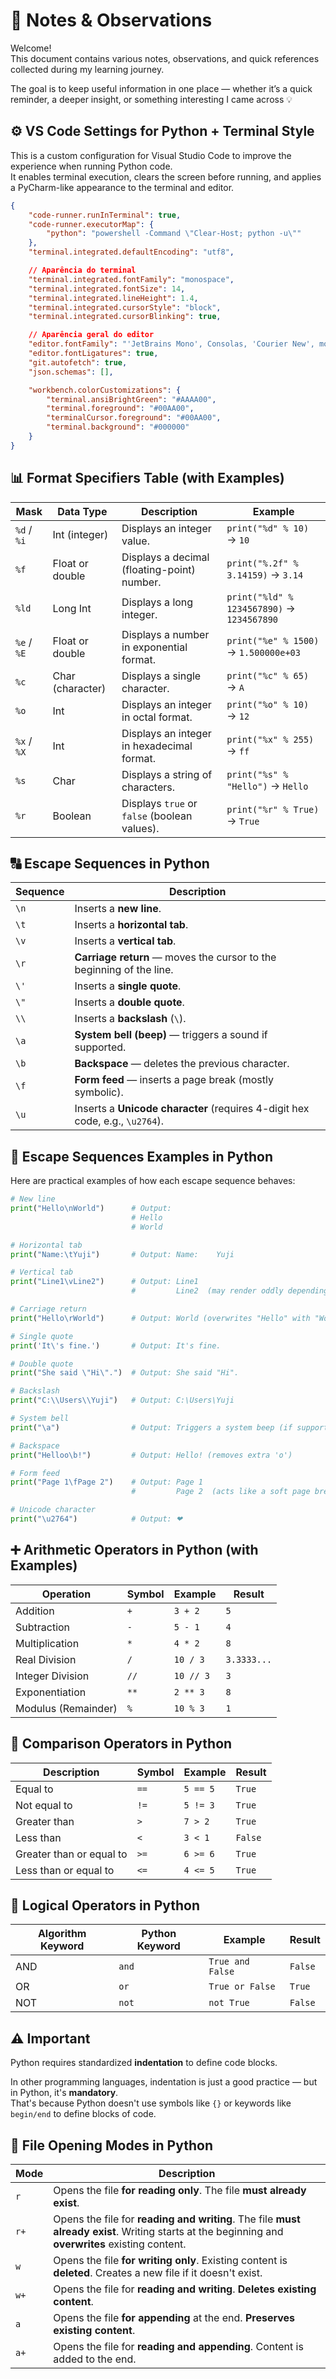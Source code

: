 # 📝 Notes & Observations

Welcome!  
This document contains various notes, observations, and quick references collected during my learning journey.

The goal is to keep useful information in one place — whether it’s a quick reminder, a deeper insight, or something interesting I came across 💡

## ⚙️ VS Code Settings for Python + Terminal Style

This is a custom configuration for Visual Studio Code to improve the experience when running Python code.  
It enables terminal execution, clears the screen before running, and applies a PyCharm-like appearance to the terminal and editor.

```json
{
    "code-runner.runInTerminal": true,
    "code-runner.executorMap": {
        "python": "powershell -Command \"Clear-Host; python -u\""
    },
    "terminal.integrated.defaultEncoding": "utf8",

    // Aparência do terminal
    "terminal.integrated.fontFamily": "monospace",
    "terminal.integrated.fontSize": 14,
    "terminal.integrated.lineHeight": 1.4,
    "terminal.integrated.cursorStyle": "block",
    "terminal.integrated.cursorBlinking": true,

    // Aparência geral do editor
    "editor.fontFamily": "'JetBrains Mono', Consolas, 'Courier New', monospace",
    "editor.fontLigatures": true,
    "git.autofetch": true,
    "json.schemas": [],

    "workbench.colorCustomizations": {
        "terminal.ansiBrightGreen": "#AAAA00",
        "terminal.foreground": "#00AA00",
        "terminalCursor.foreground": "#00AA00",
        "terminal.background": "#000000"
    }
}

```

## 📊 Format Specifiers Table (with Examples)

| Mask        | Data Type         | Description                                            | Example                      |
|-------------|-------------------|--------------------------------------------------------|------------------------------|
| `%d` / `%i` | Int (integer)     | Displays an integer value.                            | `print("%d" % 10)` → `10`    |
| `%f`        | Float or double   | Displays a decimal (floating-point) number.           | `print("%.2f" % 3.14159)` → `3.14` |
| `%ld`       | Long Int          | Displays a long integer.                              | `print("%ld" % 1234567890)` → `1234567890` |
| `%e` / `%E` | Float or double   | Displays a number in exponential format.              | `print("%e" % 1500)` → `1.500000e+03` |
| `%c`        | Char (character)  | Displays a single character.                          | `print("%c" % 65)` → `A`     |
| `%o`        | Int               | Displays an integer in octal format.                  | `print("%o" % 10)` → `12`    |
| `%x` / `%X` | Int               | Displays an integer in hexadecimal format.            | `print("%x" % 255)` → `ff`   |
| `%s`        | Char              | Displays a string of characters.                      | `print("%s" % "Hello")` → `Hello` |
| `%r`        | Boolean           | Displays `true` or `false` (boolean values).          | `print("%r" % True)` → `True` |

## 🔠 Escape Sequences in Python

| Sequence | Description                                                                 |
|----------|-----------------------------------------------------------------------------|
| `\n`     | Inserts a **new line**.                                                     |
| `\t`     | Inserts a **horizontal tab**.                                               |
| `\v`     | Inserts a **vertical tab**.                                                 |
| `\r`     | **Carriage return** — moves the cursor to the beginning of the line.        |
| `\'`     | Inserts a **single quote**.                                                 |
| `\"`     | Inserts a **double quote**.                                                 |
| `\\`     | Inserts a **backslash** (`\`).                                              |
| `\a`     | **System bell (beep)** — triggers a sound if supported.                     |
| `\b`     | **Backspace** — deletes the previous character.                             |
| `\f`     | **Form feed** — inserts a page break (mostly symbolic).                     |
| `\u`     | Inserts a **Unicode character** (requires 4-digit hex code, e.g., `\u2764`).|

## 🧪 Escape Sequences Examples in Python

Here are practical examples of how each escape sequence behaves:

```python
# New line
print("Hello\nWorld")      # Output:
                           # Hello
                           # World

# Horizontal tab
print("Name:\tYuji")       # Output: Name:    Yuji

# Vertical tab
print("Line1\vLine2")      # Output: Line1
                           #         Line2  (may render oddly depending on the terminal)

# Carriage return
print("Hello\rWorld")      # Output: World (overwrites "Hello" with "World")

# Single quote
print('It\'s fine.')       # Output: It's fine.

# Double quote
print("She said \"Hi\".")  # Output: She said "Hi".

# Backslash
print("C:\\Users\\Yuji")   # Output: C:\Users\Yuji

# System bell
print("\a")                # Output: Triggers a system beep (if supported)

# Backspace
print("Helloo\b!")         # Output: Hello! (removes extra 'o')

# Form feed
print("Page 1\fPage 2")    # Output: Page 1
                           #         Page 2  (acts like a soft page break)

# Unicode character
print("\u2764")            # Output: ❤
```

## ➕ Arithmetic Operators in Python (with Examples)

| Operation             | Symbol | Example             | Result     |
|-----------------------|--------|---------------------|------------|
| Addition              | `+`    | `3 + 2`             | `5`        |
| Subtraction           | `-`    | `5 - 1`             | `4`        |
| Multiplication        | `*`    | `4 * 2`             | `8`        |
| Real Division         | `/`    | `10 / 3`            | `3.3333...`|
| Integer Division      | `//`   | `10 // 3`           | `3`        |
| Exponentiation        | `**`   | `2 ** 3`            | `8`        |
| Modulus (Remainder)   | `%`    | `10 % 3`            | `1`        |

## 🧮 Comparison Operators in Python

| Description             | Symbol | Example        | Result     |
|-------------------------|--------|----------------|------------|
| Equal to                | `==`   | `5 == 5`       | `True`     |
| Not equal to            | `!=`   | `5 != 3`       | `True`     |
| Greater than            | `>`    | `7 > 2`        | `True`     |
| Less than               | `<`    | `3 < 1`        | `False`    |
| Greater than or equal to| `>=`   | `6 >= 6`       | `True`     |
| Less than or equal to   | `<=`   | `4 <= 5`       | `True`     |

## 🔗 Logical Operators in Python

| Algorithm Keyword | Python Keyword | Example              | Result     |
|-------------------|----------------|----------------------|------------|
| AND               | `and`          | `True and False`     | `False`    |
| OR                | `or`           | `True or False`      | `True`     |
| NOT               | `not`          | `not True`           | `False`    |

## ⚠️ Important

Python requires standardized **indentation** to define code blocks.

In other programming languages, indentation is just a good practice — but in Python, it's **mandatory**.  
That's because Python doesn't use symbols like `{}` or keywords like `begin/end` to define blocks of code.

## 📁 File Opening Modes in Python

| Mode | Description                                                                 |
|------|-----------------------------------------------------------------------------|
| `r`  | Opens the file **for reading only**. The file **must already exist**.       |
| `r+` | Opens the file for **reading and writing**. The file **must already exist**. Writing starts at the beginning and **overwrites** existing content. |
| `w`  | Opens the file **for writing only**. Existing content is **deleted**. Creates a new file if it doesn't exist. |
| `w+` | Opens the file for **reading and writing**. **Deletes existing content**.   |
| `a`  | Opens the file **for appending** at the end. **Preserves existing content**.|
| `a+` | Opens the file for **reading and appending**. Content is added to the end.  |
